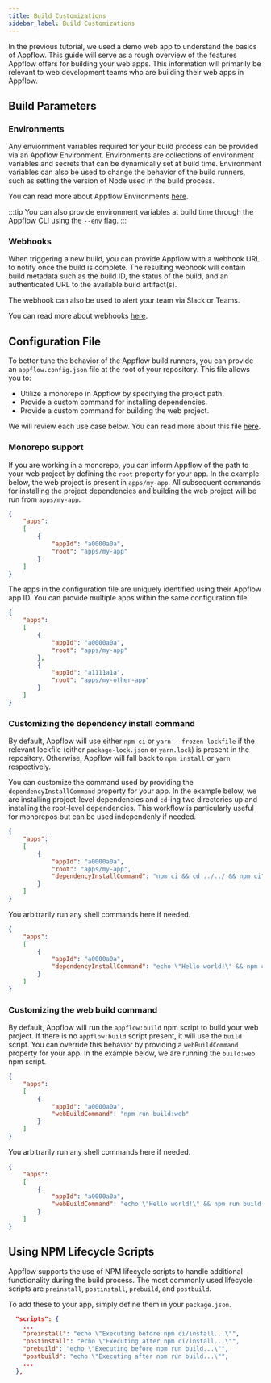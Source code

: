 ```yaml
---
title: Build Customizations
sidebar_label: Build Customizations
---
```


In the previous tutorial, we used a demo web app to understand the basics of Appflow. This guide will serve as a rough overview of the features Appflow offers for building your web apps. This information will primarily be relevant to web development teams who are building their web apps in Appflow.

## Build Parameters

### Environments

Any enviornment variables required for your build process can be provided via an Appflow Environment. Environments are collections of environment variables and secrets that can be dynamically set at build time. Environment variables can also be used to change the behavior of the build runners, such as setting the version of Node used in the build process.

You can read more about Appflow Environments [here](https://ionic.io/docs/appflow/tutorial/environments).

:::tip
You can also provide environment variables at build time through the Appflow CLI using the `--env` flag.
:::

### Webhooks

When triggering a new build, you can provide Appflow with a webhook URL to notify once the build is complete. The resulting webhook will contain build metadata such as the build ID, the status of the build, and an authenticated URL to the available build artifact(s). 

The webhook can also be used to alert your team via Slack or Teams. 

You can read more about webhooks [here](https://ionic.io/docs/appflow/package/webhooks).


## Configuration File

To better tune the behavior of the Appflow build runners, you can provide an `appflow.config.json` file at the root of your repository. This file allows you to:
- Utilize a monorepo in Appflow by specifying the project path.
- Provide a custom command for installing dependencies.
- Provide a custom command for building the web project.

We will review each use case below. You can read more about this file [here](https://ionic.io/docs/appflow/cookbook/appflow-config).

### Monorepo support

If you are working in a monorepo, you can inform Appflow of the path to your web project by defining the `root` property for your app. In the example below, the web project is present in `apps/my-app`. All subsequent commands for installing the project dependencies and building the web project will be run from `apps/my-app`.

```json
{
    "apps":
    [
        {
            "appId": "a0000a0a",
            "root": "apps/my-app"
        }
    ]
}
```

The apps in the configuration file are uniquely identified using their Appflow app ID. You can provide multiple apps within the same configuration file.

```json
{
    "apps":
    [
        {
            "appId": "a0000a0a",
            "root": "apps/my-app"
        },
        {
            "appId": "a1111a1a",
            "root": "apps/my-other-app"
        }
    ]
}
```

### Customizing the dependency install command

By default, Appflow will use either `npm ci` or `yarn --frozen-lockfile` if the relevant lockfile (either `package-lock.json` or `yarn.lock`) is present in the repository. Otherwise, Appflow will fall back to `npm install` or `yarn` respectively.

You can customize the command used by providing the `dependencyInstallCommand` property for your app. In the example below, we are installing project-level dependencies and `cd`-ing two directories up and installing the root-level dependencies. This workflow is particularly useful for monorepos but can be used independenly if needed.

```json
{
    "apps":
    [
        {
            "appId": "a0000a0a",
            "root": "apps/my-app",
            "dependencyInstallCommand": "npm ci && cd ../../ && npm ci"
        }
    ]
}
```

You arbitrarily run any shell commands here if needed.

```json
{
    "apps":
    [
        {
            "appId": "a0000a0a",
            "dependencyInstallCommand": "echo \"Hello world!\" && npm ci"
        }
    ]
}
```

### Customizing the web build command

By default, Appflow will run the `appflow:build` npm script to build your web project. If there is no `appflow:build` script present, it will use the `build` script. You can override this behavior by providing a `webBuildCommand` property for your app. In the example below, we are running the `build:web` npm script.

```json
{
    "apps":
    [
        {
            "appId": "a0000a0a",
            "webBuildCommand": "npm run build:web"
        }
    ]
}
```

You arbitrarily run any shell commands here if needed.

```json
{
    "apps":
    [
        {
            "appId": "a0000a0a",
            "webBuildCommand": "echo \"Hello world!\" && npm run build:web"
        }
    ]
}
```

## Using NPM Lifecycle Scripts

Appflow supports the use of NPM lifecycle scripts to handle additional functionality during the build process. The most commonly used lifecycle scripts are `preinstall`, `postinstall`, `prebuild`, and `postbuild`.

To add these to your app, simply define them in your `package.json`.

```json
  "scripts": {
    ...
    "preinstall": "echo \"Executing before npm ci/install...\"",
    "postinstall": "echo \"Executing after npm ci/install...\"",
    "prebuild": "echo \"Executing before npm run build...\"",
    "postbuild": "echo \"Executing after npm run build...\"",
    ...
  },
```